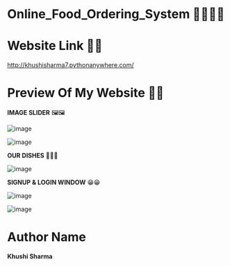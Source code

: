 # Online_Food_Ordering_System 🌭🍕🍔🥪

# Website Link 🔗🔗
http://khushisharma7.pythonanywhere.com/

# Preview Of My Website 🤩🤩

**IMAGE SLIDER** 🖼🖼

![image](https://user-images.githubusercontent.com/77405013/131260521-0f4cc27c-4175-48d6-8f0c-28a337716758.png)

![image](https://user-images.githubusercontent.com/77405013/131260534-0b78fe86-da4f-43e9-b097-4ec20313304c.png)

**OUR DISHES** 🌭🍕🍔

![image](https://user-images.githubusercontent.com/77405013/131260564-20524d4d-12f0-4a08-8798-58fa4b96ec56.png)

**SIGNUP & LOGIN WINDOW** 😁😁

![image](https://user-images.githubusercontent.com/77405013/131260595-8c8da0f9-975f-45d3-8d68-bf9b2a69bda2.png)

![image](https://user-images.githubusercontent.com/77405013/131260605-6bf881dd-bc4b-422b-b88f-17a4a14e8a07.png)


# Author Name

**Khushi Sharma**
